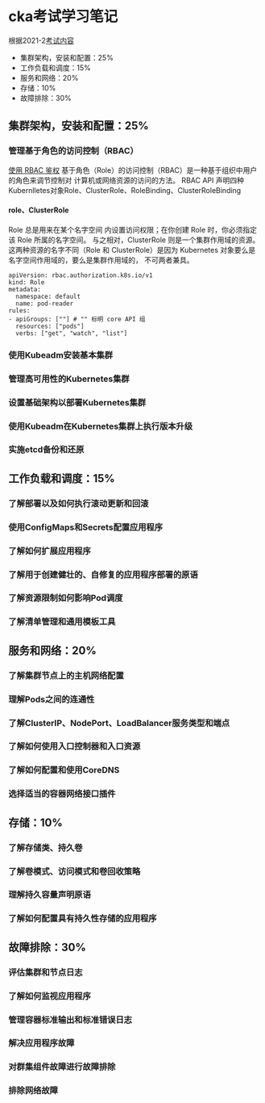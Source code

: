 # cka考试学习笔记
根据2021-2[考试内容](https://training.linuxfoundation.cn/certificates/1)

+ 集群架构，安装和配置：25%
+ 工作负载和调度：15%
+ 服务和网络：20%
+ 存储：10%
+ 故障排除：30%

## 集群架构，安装和配置：25%

### 管理基于角色的访问控制（RBAC）
[使用 RBAC 鉴权](https://kubernetes.io/zh/docs/reference/access-authn-authz/rbac/)
基于角色（Role）的访问控制（RBAC）是一种基于组织中用户的角色来调节控制对 计算机或网络资源的访问的方法。
RBAC API 声明四种Kubernlletes对象Role、ClusterRole、RoleBinding、ClusterRoleBinding
#### role、ClusterRole
Role 总是用来在某个名字空间 内设置访问权限；在你创建 Role 时，你必须指定该 Role 所属的名字空间。
与之相对，ClusterRole 则是一个集群作用域的资源。这两种资源的名字不同（Role 和 ClusterRole）是因为 Kubernetes 对象要么是名字空间作用域的，要么是集群作用域的， 不可两者兼具。

    apiVersion: rbac.authorization.k8s.io/v1
    kind: Role
    metadata:
      namespace: default
      name: pod-reader
    rules:
    - apiGroups: [""] # "" 标明 core API 组
      resources: ["pods"]
      verbs: ["get", "watch", "list"]

### 使用Kubeadm安装基本集群
### 管理高可用性的Kubernetes集群
### 设置基础架构以部署Kubernetes集群
### 使用Kubeadm在Kubernetes集群上执行版本升级
### 实施etcd备份和还原

## 工作负载和调度：15%

### 了解部署以及如何执行滚动更新和回滚
### 使用ConfigMaps和Secrets配置应用程序
### 了解如何扩展应用程序
### 了解用于创建健壮的、自修复的应用程序部署的原语
### 了解资源限制如何影响Pod调度
### 了解清单管理和通用模板工具

## 服务和网络：20%

### 了解集群节点上的主机网络配置
### 理解Pods之间的连通性
### 了解ClusterIP、NodePort、LoadBalancer服务类型和端点
### 了解如何使用入口控制器和入口资源
### 了解如何配置和使用CoreDNS
### 选择适当的容器网络接口插件

## 存储：10%

### 了解存储类、持久卷
### 了解卷模式、访问模式和卷回收策略
### 理解持久容量声明原语
### 了解如何配置具有持久性存储的应用程序

## 故障排除：30%

### 评估集群和节点日志
### 了解如何监视应用程序
### 管理容器标准输出和标准错误日志
### 解决应用程序故障
### 对群集组件故障进行故障排除
### 排除网络故障
